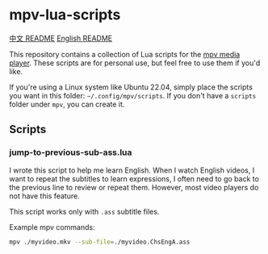 # mpv-lua-scripts

[中文 README](./README.md) [English README](./README-en.md)

This repository contains a collection of Lua scripts for the [mpv media player](https:/mpv.io/). These scripts are for personal use, but feel free to use them if you'd like.

If you're using a Linux system like Ubuntu 22.04, simply place the scripts you want in this folder: `~/.config/mpv/scripts`. If you don't have a `scripts` folder under `mpv`, you can create it. 

## Scripts

### jump-to-previous-sub-ass.lua

I wrote this script to help me learn English. When I watch English videos, I want to repeat the subtitles to learn expressions, I often need to go back to the previous line to review or repeat them. However, most video players do not have this feature. 

This script works only with `.ass` subtitle files.

Example mpv commands:

```bash
mpv ./myvideo.mkv --sub-file=./myvideo.ChsEngA.ass 
```
